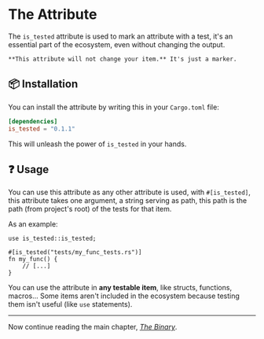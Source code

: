 # The Attribute

The `is_tested` attribute is used to mark an attribute with a test, it's an essential part of the ecosystem, even without changing the output.

```admonish note
**This attribute will not change your item.** It's just a marker.
```

## 📦 Installation

You can install the attribute by writing this in your `Cargo.toml` file:

```toml
[dependencies]
is_tested = "0.1.1"
```

This will unleash the power of `is_tested` in your hands.

## ❓ Usage

You can use this attribute as any other attribute is used, with `#[is_tested]`, this attribute takes one argument, a string serving as path, this path is the path (from project's root) of the tests for that item.

As an example:

```rust, ignore
use is_tested::is_tested;

#[is_tested("tests/my_func_tests.rs")]
fn my_func() {
	// [...]
}
```

You can use the attribute in **any testable item**, like structs, functions, macros...
Some items aren't included in the ecosystem because testing them isn't useful (like `use` statements).

---

Now continue reading the main chapter, [*The Binary*](cargo_is_tested.md).
